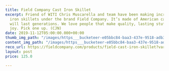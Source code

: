```yaml
---
title: Field Company Cast Iron Skillet
excerpt: Friend of WITI Chris Muscarella and team have been making incredible cast
  iron skillets under the brand Field Company. It’s made of American cast iron and
  will last generations. We love people that make quality, lasting stuff that brings
  joy. Pick one up. (CJN)
date: 2019-11-12T05:00:00.000+00:00
thumb_img_path: "/images/https___bucketeer-e05bbc84-baa3-437e-9518-adb32be77984.s3.amazonaws.com_public_images_cfdc0663-2c1c-4968-8454-121f6b944c6c_800x600-1.jpg"
content_img_path: "/images/https___bucketeer-e05bbc84-baa3-437e-9518-adb32be77984.s3.amazonaws.com_public_images_cfdc0663-2c1c-4968-8454-121f6b944c6c_800x600-2.jpg"
reco_url: https://fieldcompany.com/products/field-cast-iron-skillet?variant=47481299727
layout: post
price: 125.0

---
```

